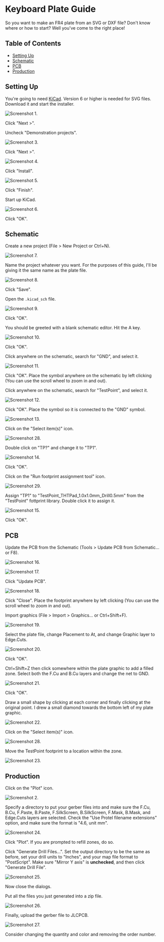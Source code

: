 # Keyboard Plate Guide

So you want to make an FR4 plate from an SVG or DXF file? Don't know where or how to start? Well you've come to the right place!

## Table of Contents

* [Setting Up](#setting-up)
* [Schematic](#schematic)
* [PCB](#pcb)
* [Production](#production)

## Setting Up

You're going to need [KiCad](https://www.kicad.org). Version 6 or higher is needed for SVG files. Download it and start the installer.

![Screenshot 1.](/assets/Screenshot-1.png "Screenshot 1.")

Click "Next >".

Uncheck "Demonstration projects".

![Screenshot 3.](/assets/Screenshot-3.png "Screenshot 3.")

Click "Next >".

![Screenshot 4.](/assets/Screenshot-4.png "Screenshot 4.")

Click "Install".

![Screenshot 5.](/assets/Screenshot-5.png "Screenshot 5.")

Click "Finish".

Start up KiCad.

![Screenshot 6.](/assets/Screenshot-6.png "Screenshot 6.")

Click "OK".

## Schematic

Create a new project (File > New Project or Ctrl+N).

![Screenshot 7.](/assets/Screenshot-7.png "Screenshot 7.")

Name the project whatever you want. For the purposes of this guide, I'll be giving it the same name as the plate file.

![Screenshot 8.](/assets/Screenshot-8.png "Screenshot 8.")

Click "Save".

Open the `.kicad_sch` file.

![Screenshot 9.](/assets/Screenshot-9.png "Screenshot 9.")

Click "OK".

You should be greeted with a blank schematic editor. Hit the A key.

![Screenshot 10.](/assets/Screenshot-10.png "Screenshot 10.")

Click "OK".

Click anywhere on the schematic, search for "GND", and select it.

![Screenshot 11.](/assets/Screenshot-11.png "Screenshot 11.")

Click "OK". Place the symbol anywhere on the schematic by left clicking (You can use the scroll wheel to zoom in and out).

Click anywhere on the schematic, search for "TestPoint", and select it.

![Screenshot 12.](/assets/Screenshot-12.png "Screenshot 12.")

Click "OK". Place the symbol so it is connected to the "GND" symbol.

![Screenshot 13.](/assets/Screenshot-13.png "Screenshot 13.")

Click on the "Select item(s)" icon.

![Screenshot 28.](/assets/Screenshot-28.png "Screenshot 28.")

Double click on "TP?" and change it to "TP1".

![Screenshot 14.](/assets/Screenshot-14.png "Screenshot 14.")

Click "OK".

Click on the "Run footprint assignment tool" icon.

![Screenshot 29.](/assets/Screenshot-29.png "Screenshot 29.")

Assign "TP1" to "TestPoint_THTPad_1.0x1.0mm_Drill0.5mm" from the "TestPoint" fottprint library. Double click it to assign it.

![Screenshot 15.](/assets/Screenshot-15.png "Screenshot 15.")

Click "OK".

## PCB

Update the PCB from the Schematic (Tools > Update PCB from Schematic... or F8).

![Screenshot 16.](/assets/Screenshot-16.png "Screenshot 16.")

![Screenshot 17.](/assets/Screenshot-17.png "Screenshot 17.")

Click "Update PCB".

![Screenshot 18.](/assets/Screenshot-18.png "Screenshot 18.")

Click "Close". Place the footprint anywhere by left clicking (You can use the scroll wheel to zoom in and out).

Import graphics (File > Import > Graphics... or Ctrl+Shift+F).

![Screenshot 19.](/assets/Screenshot-19.png "Screenshot 19.")

Select the plate file, change Placement to At, and change Graphic layer to Edge.Cuts.

![Screenshot 20.](/assets/Screenshot-20.png "Screenshot 20.")

Click "OK".

Ctrl+Shift+Z then click somewhere within the plate graphic to add a filled zone. Select both the F.Cu and B.Cu layers and change the net to GND.

![Screenshot 21.](/assets/Screenshot-21.png "Screenshot 21.")

Click "OK".

Draw a small shape by clicking at each corner and finally clicking at the original point. I drew a small diamond towards the bottom left of my plate graphic.

![Screenshot 22.](/assets/Screenshot-22.png "Screenshot 22.")

Click on the "Select item(s)" icon.

![Screenshot 28.](/assets/Screenshot-28.png "Screenshot 28.")

Move the TestPoint footprint to a location within the zone.

![Screenshot 23.](/assets/Screenshot-23.png "Screenshot 23.")

## Production

Click on the "Plot" icon.

![Screenshot 2.](/assets/Screenshot-2.png "Screenshot 2.")

Specify a directory to put your gerber files into and make sure the F.Cu, B.Cu, F.Paste, B.Paste, F.SilkScreen, B.SilkScreen, F.Mask, B.Mask, and Edge.Cuts layers are selected. Check the "Use Protel filename extensions" option, and make sure the format is "4.6, unit mm".

![Screenshot 24.](/assets/Screenshot-24.png "Screenshot 24.")

Click "Plot". If you are prompted to refill zones, do so.

Click "Generate Drill Files...". Set the output directory to be the same as before, set your drill units to "Inches", and your map file format to "PostScript". Make sure "Mirror Y axis" is **unchecked**, and then click "Generate Drill File".

![Screenshot 25.](/assets/Screenshot-25.png "Screenshot 25.")

Now close the dialogs.

Put all the files you just generated into a zip file.

![Screenshot 26.](/assets/Screenshot-26.png "Screenshot 26.")

Finally, upload the gerber file to JLCPCB.

![Screenshot 27.](/assets/Screenshot-27.png "Screenshot 27.")

Consider changing the quantity and color and removing the order number.
